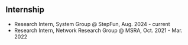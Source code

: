 ## Internship

<ul style="margin:0 0 5px;">
  <li><a><autocolor>Research Intern, System Group @ StepFun, Aug. 2024 - current </autocolor></a></li>
  <li><a><autocolor>Research Intern, Network Research Group @ MSRA, Oct. 2021 - Mar. 2022 </autocolor></a></li>
</ul>
